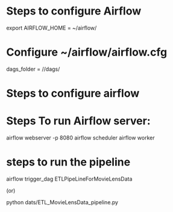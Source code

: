 









# Steps to configure Airflow

export AIRFLOW_HOME = ~/airflow/



# Configure ~/airflow/airflow.cfg 

dags_folder = /<project-location>/dags/





# Steps to configure airflow


# Steps To run Airflow server:


airflow webserver -p 8080 
airflow scheduler
airflow worker


# steps to run the pipeline

airflow trigger_dag ETLPipeLineForMovieLensData

  (or)    
  
python dats/ETL_MovieLensData_pipeline.py



